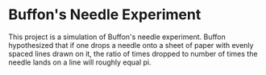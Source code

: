 <h1>Buffon's Needle Experiment</h1>

This project is a simulation of Buffon's needle experiment. Buffon hypothesized that if one drops a needle onto a
sheet of paper with evenly spaced lines drawn on it, the ratio of times dropped to number of times the needle lands 
on a line will roughly equal pi.


